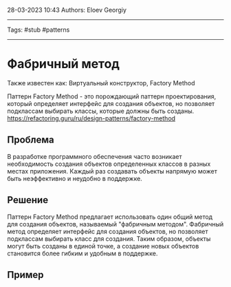 28-03-2023
10:43
Authors: Eloev Georgiy 
***
Tags: #stub #patterns 
***
# Фабричный метод
Также известен как: Виртуальный конструктор, Factory Method

Паттерн Factory Method - это порождающий паттерн проектирования, который определяет интерфейс для создания объектов, но позволяет подклассам выбирать классы, которые должны быть созданы.
https://refactoring.guru/ru/design-patterns/factory-method


## Проблема
В разработке программного обеспечения часто возникает необходимость создания объектов определенных классов в разных местах приложения. Каждый раз создавать объекты напрямую может быть неэффективно и неудобно в поддержке.


## Решение
Паттерн Factory Method предлагает использовать один общий метод для создания объектов, называемый "фабричным методом". Фабричный метод определяет интерфейс для создания объектов, но позволяет подклассам выбирать класс для создания. Таким образом, объекты могут быть созданы в единой точке, а создание новых объектов становится более гибким и удобным в поддержке.

## Пример

